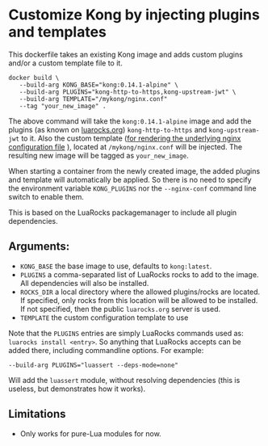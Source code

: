 # Customize Kong by injecting plugins and templates

This dockerfile takes an existing Kong image and adds custom plugins
and/or a custom template file to it.

```
docker build \
   --build-arg KONG_BASE="kong:0.14.1-alpine" \
   --build-arg PLUGINS="kong-http-to-https,kong-upstream-jwt" \
   --build-arg TEMPLATE="/mykong/nginx.conf"
   --tag "your_new_image" .
```

The above command will take the `kong:0.14.1-alpine` image and add the plugins
(as known on [luarocks.org](https://luarocks.org)) `kong-http-to-https` and
`kong-upstream-jwt` to it. Also the custom template ([for rendering the
underlying nginx configuration file](https://docs.konghq.com/latest/configuration/#custom-nginx-templates--embedding-kong)
), located at `/mykong/nginx.conf` will be injected.
The resulting new image will be tagged as `your_new_image`.

When starting a container from the newly created image, the added plugins and
template will automatically be applied. So there is no need to specify the
environment variable `KONG_PLUGINS` nor the `--nginx-conf` command line
switch to enable them.

This is based on the LuaRocks packagemanager to include all plugin
dependencies.

## Arguments:

 - `KONG_BASE` the base image to use, defaults to `kong:latest`.
 - `PLUGINS` a comma-separated list of LuaRocks rocks to add to the image. All
   dependencies will also be installed.
 - `ROCKS_DIR` a local directory where the allowed plugins/rocks are located. If
   specified, only rocks from this location will be allowed to be installed. If
   not specified, then the public `luarocks.org` server is used.
 - `TEMPLATE` the custom configuration template to use

Note that the `PLUGINS` entries are simply LuaRocks commands used as:
`luarocks install <entry>`. So anything that LuaRocks accepts can be added
there, including commandline options. For example:

```
--build-arg PLUGINS="luassert --deps-mode=none"
```

Will add the `luassert` module, without resolving dependencies (this is useless,
but demonstrates how it works).


## Limitations

- Only works for pure-Lua modules for now.
